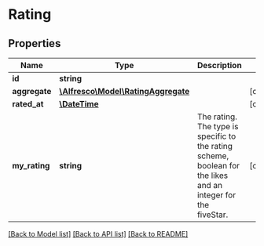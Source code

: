 # Rating

## Properties
Name | Type | Description | Notes
------------ | ------------- | ------------- | -------------
**id** | **string** |  | 
**aggregate** | [**\Alfresco\Model\RatingAggregate**](RatingAggregate.md) |  | [optional] 
**rated_at** | [**\DateTime**](\DateTime.md) |  | [optional] 
**my_rating** | **string** | The rating. The type is specific to the rating scheme, boolean for the likes and an integer for the fiveStar. | [optional] 

[[Back to Model list]](../README.md#documentation-for-models) [[Back to API list]](../README.md#documentation-for-api-endpoints) [[Back to README]](../README.md)


